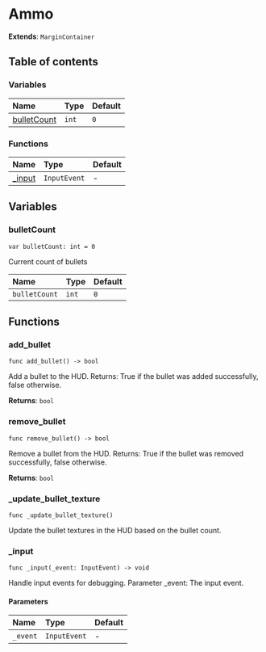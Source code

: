 # Ammo

**Extends**: `MarginContainer`

## Table of contents

### Variables

|Name|Type|Default|
|:-|:-|:-|
|[bulletCount](#bulletcount)|`int`|`0`|

### Functions

|Name|Type|Default|
|:-|:-|:-|
|[_input](#_input)|`InputEvent`|-|

## Variables

### bulletCount

```gdscript
var bulletCount: int = 0
```

Current count of bullets

|Name|Type|Default|
|:-|:-|:-|
|`bulletCount`|`int`|`0`|

## Functions

### add_bullet

```gdscript
func add_bullet() -> bool
```

Add a bullet to the HUD. Returns: True if the bullet was added successfully, false otherwise.

**Returns**: `bool`

### remove_bullet

```gdscript
func remove_bullet() -> bool
```

Remove a bullet from the HUD. Returns: True if the bullet was removed successfully, false otherwise.

**Returns**: `bool`

### _update_bullet_texture

```gdscript
func _update_bullet_texture()
```

Update the bullet textures in the HUD based on the bullet count.

### _input

```gdscript
func _input(_event: InputEvent) -> void
```

Handle input events for debugging. Parameter _event: The input event.

#### Parameters

|Name|Type|Default|
|:-|:-|:-|
|`_event`|`InputEvent`|-|


